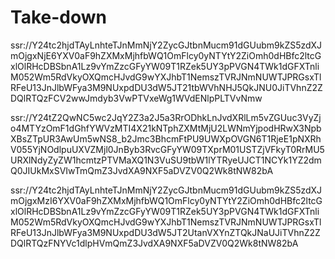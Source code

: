 # Take-down

ssr://Y24tc2hjdTAyLnhteTJnMmNjY2ZycGJtbnMucm91dGUubm9kZS5zdXJmOjgxNjE6YXV0aF9hZXMxMjhfbWQ1OmFlcy0yNTYtY2ZiOmh0dHBfc2ltcGxlOlRHcDBSbnA1Lz9vYmZzcGFyYW09T1RZek5UY3pPVGN4TWk1dGFXTnliM052Wm5RdVkyOXQmcHJvdG9wYXJhbT1NemszTVRJNmNUWTJPRGsxTlRFeU13JnJlbWFya3M9NUxpdDU3dW5JT21tbWVhNHJ5QkJNU0JiTVhnZ2ZDQlRTQzFCV2wwJmdyb3VwPTVxeWg1WVdENlpPLTVvNmw

ssr://Y24tZ2QwNC5wc2JqY2Z3a2J5a3RrODhkLnJvdXRlLm5vZGUuc3VyZjo4MTYzOmF1dGhfYWVzMTI4X21kNTphZXMtMjU2LWNmYjpodHRwX3NpbXBsZTpUR3AwUm5wNS8_b2Jmc3BhcmFtPU9UWXpOVGN6T1RjeE1pNXRhV055YjNOdlpuUXVZMjl0JnByb3RvcGFyYW09TXprM01USTZjVFkyT0RrMU5URXlNdyZyZW1hcmtzPTVMaXQ1N3VuSU9tbW1lYTRyeUJCT1NCYk1YZ2dmQ0JIUkMxSVIwTmQmZ3JvdXA9NXF5aDVZV0Q2Wk8tNW82bA

ssr://Y24tc2hjdTAyLnhteTJnMmNjY2ZycGJtbnMucm91dGUubm9kZS5zdXJmOjgxMzI6YXV0aF9hZXMxMjhfbWQ1OmFlcy0yNTYtY2ZiOmh0dHBfc2ltcGxlOlRHcDBSbnA1Lz9vYmZzcGFyYW09T1RZek5UY3pPVGN4TWk1dGFXTnliM052Wm5RdVkyOXQmcHJvdG9wYXJhbT1NemszTVRJNmNUWTJPRGsxTlRFeU13JnJlbWFya3M9NUxpdDU3dW5JT2UtanVXYnZTQkJNaUJiTVhnZ2ZDQlRTQzFNYVc1dlpHVmQmZ3JvdXA9NXF5aDVZV0Q2Wk8tNW82bA
